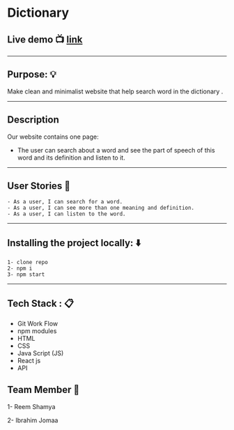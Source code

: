 # Dictionary
## Live demo :tv:  [link](https://compassionate-lewin-b4a0f6.netlify.app/ )

-------------------------
## Purpose: :bulb:

Make clean and minimalist website that help search word in the dictionary .

----------------------------
## Description
 Our website contains one page:
*  The user can search about a word and see the part of speech of this word and its definition and listen to it.
---------------------------

## User Stories :open_book:
    - As a user, I can search for a word. 
    - As a user, I can see more than one meaning and definition.
    - As a user, I can listen to the word.
--------------------------
## Installing the project locally: :arrow_down: 
    1- clone repo 
    2- npm i 
    3- npm start 
------------------
## Tech Stack : :clipboard: 
* Git Work Flow
* npm modules
* HTML
* CSS
* Java Script (JS)
* React js
* API



## Team Member :busts_in_silhouette:
1- Reem Shamya

2- Ibrahim Jomaa 
